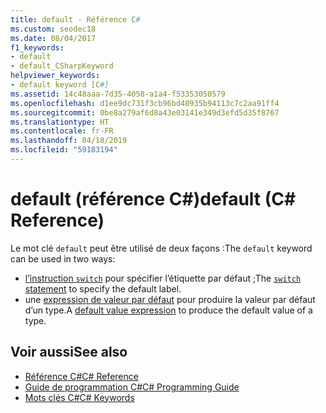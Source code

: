 ```yaml
---
title: default - Référence C#
ms.custom: seodec18
ms.date: 08/04/2017
f1_keywords:
- default
- default_CSharpKeyword
helpviewer_keywords:
- default keyword [C#]
ms.assetid: 14c48aaa-7d35-4058-a1a4-f53353050579
ms.openlocfilehash: d1ee9dc731f3cb96bd40935b94113c7c2aa91ff4
ms.sourcegitcommit: 0be8a279af6d8a43e03141e349d3efd5d35f8767
ms.translationtype: HT
ms.contentlocale: fr-FR
ms.lasthandoff: 04/18/2019
ms.locfileid: "59183194"
---
```

# <a name="default-c-reference"></a><span data-ttu-id="5b7a4-102">default (référence C#)</span><span class="sxs-lookup"><span data-stu-id="5b7a4-102">default (C# Reference)</span></span>

<span data-ttu-id="5b7a4-103">Le mot clé `default` peut être utilisé de deux façons :</span><span class="sxs-lookup"><span data-stu-id="5b7a4-103">The `default` keyword can be used in two ways:</span></span>
- <span data-ttu-id="5b7a4-104">[l’instruction `switch`](switch.md) pour spécifier l’étiquette par défaut ;</span><span class="sxs-lookup"><span data-stu-id="5b7a4-104">The [`switch` statement](switch.md) to specify the default label.</span></span>
- <span data-ttu-id="5b7a4-105">une [expression de valeur par défaut](../../programming-guide/statements-expressions-operators/default-value-expressions.md) pour produire la valeur par défaut d’un type.</span><span class="sxs-lookup"><span data-stu-id="5b7a4-105">A [default value expression](../../programming-guide/statements-expressions-operators/default-value-expressions.md) to produce the default value of a type.</span></span>

## <a name="see-also"></a><span data-ttu-id="5b7a4-106">Voir aussi</span><span class="sxs-lookup"><span data-stu-id="5b7a4-106">See also</span></span>

- [<span data-ttu-id="5b7a4-107">Référence C#</span><span class="sxs-lookup"><span data-stu-id="5b7a4-107">C# Reference</span></span>](../index.md)
- [<span data-ttu-id="5b7a4-108">Guide de programmation C#</span><span class="sxs-lookup"><span data-stu-id="5b7a4-108">C# Programming Guide</span></span>](../../programming-guide/index.md)
- [<span data-ttu-id="5b7a4-109">Mots clés C#</span><span class="sxs-lookup"><span data-stu-id="5b7a4-109">C# Keywords</span></span>](index.md)
